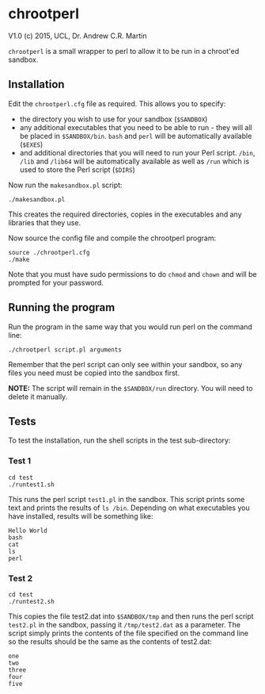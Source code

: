 chrootperl
==========

V1.0 (c) 2015, UCL, Dr. Andrew C.R. Martin

`chrootperl` is a small wrapper to perl to allow it to be run in a
chroot'ed sandbox.

Installation
------------

Edit the `chrootperl.cfg` file as required. This allows you to specify:

- the directory you wish to use for your sandbox (`$SANDBOX`)
- any additional executables that you need to be able to run - they
  will all be placed in `$SANDBOX/bin`. `bash` and `perl` will be 
  automatically available (`$EXES`)
- and additional directories that you will need to run your Perl script.
  `/bin`, `/lib` and `/lib64` will be automatically available as well 
  as `/run` which is used to store the Perl script (`$DIRS`)

Now run the `makesandbox.pl` script:

    ./makesandbox.pl

This creates the required directories, copies in the executables and
any libraries that they use.

Now source the config file and compile the chrootperl program:

    source ./chrootperl.cfg
    ./make

Note that you must have sudo permissions to do `chmod` and `chown` and
will be prompted for your password.


Running the program
-------------------

Run the program in the same way that you would run perl on the command line:

    ./chrootperl script.pl arguments

Remember that the perl script can only see within your sandbox, so any
files you need must be copied into the sandbox first.

**NOTE:** The script will remain in the `$SANDBOX/run` directory. You
 will need to delete it manually.


Tests
-----

To test the installation, run the shell scripts in the test sub-directory:

### Test 1

    cd test
    ./runtest1.sh

This runs the perl script `test1.pl` in the sandbox. This script
prints some text and prints the results of `ls /bin`. Depending on
what executables you have installed, results will be something like:

    Hello World
    bash
    cat
    ls
    perl

### Test 2

    cd test
    ./runtest2.sh

This copies the file test2.dat into `$SANDBOX/tmp` and then runs the perl script `test2.pl` in the sandbox, passing it `/tmp/test2.dat` as a parameter. The script simply prints the contents of the file specified on the command line so the results should be the same as the contents of test2.dat:

    one
    two
    three
    four
    five
